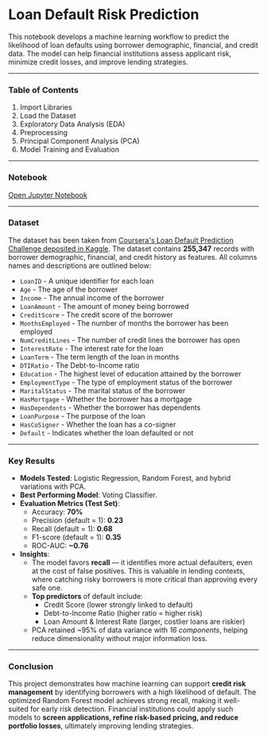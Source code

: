 # Loan Default Risk Prediction 

This notebook develops a machine learning workflow to predict the likelihood of loan defaults using borrower demographic, financial, and credit data. The model can help financial institutions assess applicant risk, minimize credit losses, and improve lending strategies.

---

### Table of Contents
1.  Import Libraries
2.  Load the Dataset
3.  Exploratory Data Analysis (EDA)
4.  Preprocessing
5.  Principal Component Analysis (PCA)
6.  Model Training and Evaluation

---

### Notebook
[Open Jupyter Notebook](./09142025_Loan_Default_Prediction_Model_Build_Pipeline_DA.ipynb)

---

### Dataset
The dataset has been taken from [Coursera's Loan Default Prediction Challenge deposited in Kaggle](https://www.kaggle.com/datasets/nikhil1e9/loan-default). The dataset contains **255,347** records with borrower demographic, financial, and credit history as features. All columns names and descriptions are outlined below:
- `LoanID` - A unique identifier for each loan
- `Age` - The age of the borrower
- `Income` - The annual income of the borrower
- `LoanAmount` - The amount of money being borrowed
- `CreditScore` - The credit score of the borrower
- `MonthsEmployed` - The number of months the borrower has been employed
- `NumCreditLines` - The number of credit lines the borrower has open
- `InterestRate` - The interest rate for the loan
- `LoanTerm` - The term length of the loan in months
- `DTIRatio` - The Debt-to-Income ratio
- `Education` - The highest level of education attained by the borrower
- `EmploymentType` - The type of employment status of the borrower
- `MaritalStatus` - The marital status of the borrower
- `HasMortgage` - Whether the borrower has a mortgage
- `HasDependents` - Whether the borrower has dependents
- `LoanPurpose` - The purpose of the loan
- `HasCoSigner` - Whether the loan has a co-signer
- `Default` - Indicates whether the loan defaulted or not

---

### Key Results
- **Models Tested**: Logistic Regression, Random Forest, and hybrid variations with PCA.
- **Best Performing Model**: Voting Classifier.
- **Evaluation Metrics (Test Set)**:
  - Accuracy: **70%**
  - Precision (default = 1): **0.23**
  - Recall (default = 1): **0.68**
  - F1-score (default = 1): **0.35**
  - ROC-AUC: **~0.76**
- **Insights**:
  - The model favors **recall** — it identifies more actual defaulters, even at the cost of false positives. This is valuable in lending contexts, where catching risky borrowers is more critical than approving every safe one.
  - **Top predictors** of default include:
    - Credit Score (lower strongly linked to default)
    - Debt-to-Income Ratio (higher ratio = higher risk)
    - Loan Amount & Interest Rate (larger, costlier loans are riskier)
  - PCA retained ~95% of data variance with *16 components*, helping reduce dimensionality without major information loss.

---

### Conclusion

This project demonstrates how machine learning can support **credit risk management** by identifying borrowers with a high likelihood of default. The optimized Random Forest model achieves strong recall, making it well-suited for early risk detection. Financial institutions could apply such models to **screen applications, refine risk-based pricing, and reduce portfolio losses**, ultimately improving lending strategies.

